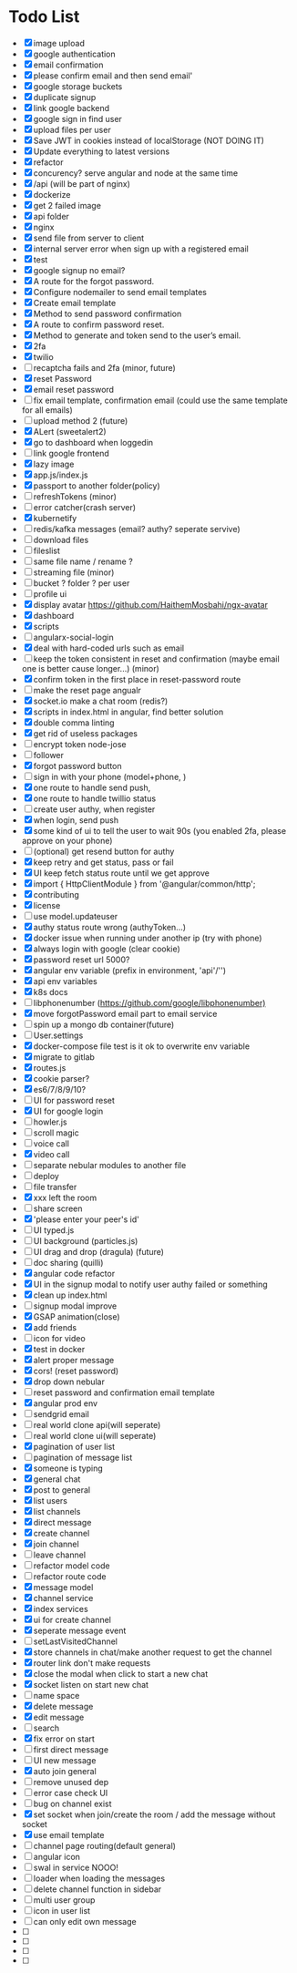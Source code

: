 # Todo List

- [x] image upload
- [x] google authentication
- [x] email confirmation
- [x] please confirm email and then send email'
- [x] google storage buckets
- [x] duplicate signup
- [x] link google backend
- [x] google sign in find user
- [x] upload files per user
- [x] Save JWT in cookies instead of localStorage (NOT DOING IT)
- [x] Update everything to latest versions
- [x] refactor
- [x] concurency? serve angular and node at the same time
- [x] /api (will be part of nginx)
- [x] dockerize
- [x] get 2 failed image
- [x] api folder
- [x] nginx
- [x] send file from server to client
- [x] internal server error when sign up with a registered email
- [x] test
- [x] google signup no email?
- [x] A route for the forgot password.
- [x] Configure nodemailer to send email templates
- [x] Create email template
- [x] Method to send password confirmation
- [x] A route to confirm password reset.
- [x] Method to generate and token send to the user’s email.
- [x] 2fa
- [x] twilio
- [ ] recaptcha fails and 2fa (minor, future)
- [x] reset Password
- [x] email reset password
- [ ] fix email template, confirmation email (could use the same template for all emails)
- [ ] upload method 2 (future)
- [x] ALert (sweetalert2)
- [x] go to dashboard when loggedin
- [ ] link google frontend
- [x] lazy image
- [x] app.js/index.js
- [x] passport to another folder(policy)
- [ ] refreshTokens (minor)
- [ ] error catcher(crash server)
- [x] kubernetify
- [ ] redis/kafka messages (email? authy? seperate servive)
- [ ] download files
- [ ] fileslist
- [ ] same file name / rename ?
- [ ] streaming file (minor)
- [ ] bucket ? folder ? per user
- [ ] profile ui
- [x] display avatar <https://github.com/HaithemMosbahi/ngx-avatar>
- [x] dashboard
- [x] scripts
- [ ] angularx-social-login
- [x] deal with hard-coded urls such as email
- [ ] keep the token consistent in reset and confirmation (maybe email one is better cause longer...) (minor)
- [x] confirm token in the first place in reset-password route
- [ ] make the reset page angualr
- [x] socket.io make a chat room (redis?)
- [x] scripts in index.html in angular, find better solution
- [x] double comma linting
- [x] get rid of useless packages
- [ ] encrypt token node-jose
- [ ] follower
- [x] forgot password button
- [ ] sign in with your phone (model+phone, )
- [x] one route to handle send push,
- [x] one route to handle twillio status
- [ ] create user authy, when register
- [x] when login, send push
- [x] some kind of ui to tell the user to wait 90s (you enabled 2fa, please approve on your phone)
- [ ] (optional) get resend button for authy
- [x] keep retry and get status, pass or fail
- [x] UI keep fetch status route until we get approve
- [x] import { HttpClientModule } from '@angular/common/http';
- [x] contributing
- [x] license
- [ ] use model.updateuser
- [x] authy status route wrong (authyToken...)
- [x] docker issue when running under another ip (try with phone)
- [x] always login with google (clear cookie)
- [x] password reset url 5000?
- [x] angular env variable (prefix in environment, 'api'/'')
- [x] api env variables
- [x] k8s docs
- [ ] libphonenumber (<https://github.com/google/libphonenumber)>
- [x] move forgotPassword email part to email service
- [ ] spin up a mongo db container(future)
- [ ] User.settings
- [x] docker-compose file test is it ok to overwrite env variable
- [x] migrate to gitlab
- [x] routes.js
- [x] cookie parser?
- [x] es6/7/8/9/10?
- [ ] UI for password reset
- [x] UI for google login
- [ ] howler.js
- [ ] scroll magic
- [ ] voice call
- [x] video call
- [ ] separate nebular modules to another file
- [ ] deploy
- [ ] file transfer
- [x] xxx left the room
- [ ] share screen
- [x] 'please enter your peer's id'
- [ ] UI typed.js
- [ ] UI background (particles.js)
- [ ] UI drag and drop (dragula) (future)
- [ ] doc sharing (quilli)
- [x] angular code refactor
- [x] UI in the signup modal to notify user authy failed or something
- [x] clean up index.html
- [ ] signup modal improve
- [x] GSAP animation(close)
- [x] add friends
- [ ] icon for video
- [x] test in docker
- [x] alert proper message
- [x] cors! (reset password)
- [x] drop down nebular
- [ ] reset password and confirmation email template
- [x] angular prod env
- [ ] sendgrid email
- [ ] real world clone api(will seperate)
- [ ] real world clone ui(will seperate)
- [x] pagination of user list
- [ ] pagination of message list
- [x] someone is typing
- [x] general chat
- [x] post to general
- [x] list users
- [x] list channels
- [x] direct message
- [x] create channel
- [x] join channel
- [ ] leave channel
- [ ] refactor model code
- [ ] refactor route code
- [x] message model
- [x] channel service
- [x] index services
- [x] ui for create channel
- [x] seperate message event
- [ ] setLastVisitedChannel
- [x] store channels in chat/make another request to get the channel
- [x] router link don't make requests
- [x] close the modal when click to start a new chat
- [x] socket listen on start new chat
- [ ] name space
- [x] delete message
- [x] edit message
- [ ] search
- [x] fix error on start
- [ ] first direct message
- [ ] UI new message
- [x] auto join general
- [ ] remove unused dep
- [ ] error case check UI
- [ ] bug on channel exist
- [x] set socket when join/create the room / add the message without socket
- [x] use email template
- [ ] channel page routing(default general)
- [ ] angular icon
- [ ] swal in service NOOO!
- [ ] loader when loading the messages
- [ ] delete channel function in sidebar
- [ ] multi user group
- [ ] icon in user list
- [ ] can only edit own message
- [ ]
- [ ]
- [ ]
- [ ]
